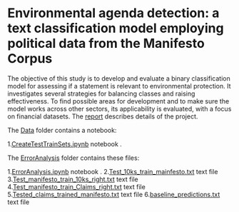 # Environmental agenda detection: a text classification model employing political data from the Manifesto Corpus
The objective of this study is to develop and evaluate a binary classification model for assessing if a statement is relevant to environmental protection. It investigates several strategies for balancing classes and raising effectiveness. To find possible areas for development and to make sure the model works across other sectors, its applicability is evaluated, with a focus on financial datasets. The [report](https://github.com/yerkesoul/Environmental-agenda-detection/blob/main/Manifesto_project_model.pdf) describes details of the project.

The [Data](https://github.com/yerkesoul/Environmental-agenda-detection/tree/main/Data) folder contains a notebook:

1.[CreateTestTrainSets.ipynb](https://github.com/yerkesoul/Environmental-agenda-detection/blob/main/Data/CreateTestTrainSets.ipynb) notebook .

The [ErrorAnalysis](https://github.com/yerkesoul/Environmental-agenda-detection/tree/main/ErrorAnalysis) folder contains these files:

1.[ErrorAnalysis.ipynb](https://github.com/yerkesoul/Environmental-agenda-detection/blob/main/ErrorAnalysis/ErrorAnalysis.ipynb) notebook .
2.[Test_10ks_train_mainfesto.txt](https://github.com/yerkesoul/Environmental-agenda-detection/blob/main/ErrorAnalysis/Test_10ks_train_mainfesto.txt)  text file
3.[Test_manifesto_train_10ks_right.txt](https://github.com/yerkesoul/Environmental-agenda-detection/blob/main/ErrorAnalysis/Test_manifesto_train_10ks_right.txt)  text file
4.[Test_manifesto_train_Claims_right.txt](https://github.com/yerkesoul/Environmental-agenda-detection/blob/main/ErrorAnalysis/)  text file
5.[Tested_claims_trained_manifesto.txt](https://github.com/yerkesoul/Environmental-agenda-detection/blob/main/ErrorAnalysis/)  text file
6.[baseline_predictions.txt](https://github.com/yerkesoul/Environmental-agenda-detection/blob/main/ErrorAnalysis/) text file
